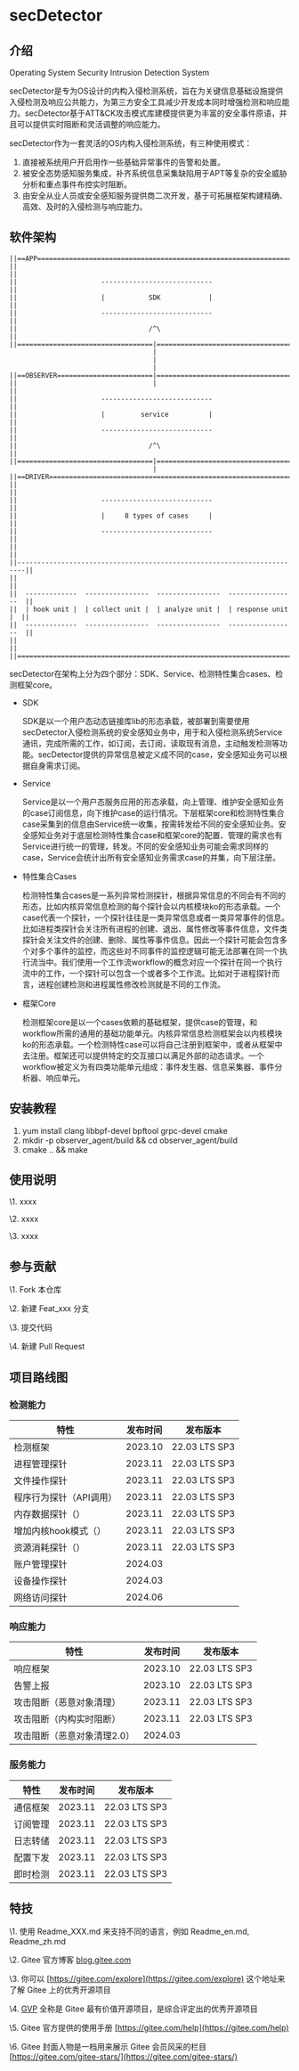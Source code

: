 # secDetector



## 介绍

Operating System Security Intrusion Detection System

secDetector是专为OS设计的内构入侵检测系统，旨在为关键信息基础设施提供入侵检测及响应公共能力，为第三方安全工具减少开发成本同时增强检测和响应能力。secDetector基于ATT&CK攻击模式库建模提供更为丰富的安全事件原语，并且可以提供实时阻断和灵活调整的响应能力。

secDetector作为一套灵活的OS内构入侵检测系统，有三种使用模式：

1. 直接被系统用户开启用作一些基础异常事件的告警和处置。
2. 被安全态势感知服务集成，补齐系统信息采集缺陷用于APT等复杂的安全威胁分析和重点事件布控实时阻断。
3. 由安全从业人员或安全感知服务提供商二次开发，基于可拓展框架构建精确、高效、及时的入侵检测与响应能力。

## 软件架构

```
||==APP===================================================================||
||                                                                        ||
||                     ----------------------------                       ||
||                     |           SDK            |                       ||
||                     ----------------------------                       ||
||                                 /^\                                    ||
||==================================|=====================================||
                                    |
                                    |
                                    |
||==OBSERVER========================|=====================================||
||                                  |                                     ||
||                     ----------------------------                       ||
||                     |         service          |                       ||
||                     ----------------------------                       ||
||                                 /^\                                    ||
||==================================|=====================================||
                                    |
||==DRIVER================================================================||
||                                                                        ||
||                     ----------------------------                       ||
||                     |     8 types of cases     |                       ||
||                     ----------------------------                       ||
||                                                                        ||
||------------------------------------------------------------------------||
||                                                                        ||
||  -------------  ----------------  ----------------  -----------------  ||
||  | hook unit |  | collect unit |  | analyze unit |  | response unit |  ||
||  -------------  ----------------  ----------------  -----------------  ||
||                                                                        ||
||========================================================================||
```

secDetector在架构上分为四个部分：SDK、Service、检测特性集合cases、检测框架core。

- SDK

  SDK是以一个用户态动态链接库lib的形态承载，被部署到需要使用secDetector入侵检测系统的安全感知业务中，用于和入侵检测系统Service通讯，完成所需的工作，如订阅，去订阅，读取现有消息，主动触发检测等功能。secDetector提供的异常信息被定义成不同的case，安全感知业务可以根据自身需求订阅。

- Service

  Service是以一个用户态服务应用的形态承载，向上管理、维护安全感知业务的case订阅信息，向下维护case的运行情况。下层框架core和检测特性集合case采集到的信息由Service统一收集，按需转发给不同的安全感知业务。安全感知业务对于底层检测特性集合case和框架core的配置、管理的需求也有Service进行统一的管理，转发。不同的安全感知业务可能会需求同样的case，Service会统计出所有安全感知业务需求case的并集，向下层注册。

- 特性集合Cases

  检测特性集合cases是一系列异常检测探针，根据异常信息的不同会有不同的形态，比如内核异常信息检测的每个探针会以内核模块ko的形态承载。一个case代表一个探针，一个探针往往是一类异常信息或者一类异常事件的信息。比如进程类探针会关注所有进程的创建、退出、属性修改等事件信息，文件类探针会关注文件的创建、删除、属性等事件信息。因此一个探针可能会包含多个对多个事件的监控，而这些对不同事件的监控逻辑可能无法部署在同一个执行流当中。我们使用一个工作流workflow的概念对应一个探针在同一个执行流中的工作，一个探针可以包含一个或者多个工作流。比如对于进程探针而言，进程创建检测和进程属性修改检测就是不同的工作流。

- 框架Core

  检测框架core是以一个cases依赖的基础框架，提供case的管理，和workflow所需的通用的基础功能单元。内核异常信息检测框架会以内核模块ko的形态承载。一个检测特性case可以将自己注册到框架中，或者从框架中去注册。框架还可以提供特定的交互接口以满足外部的动态请求。一个workflow被定义为有四类功能单元组成：事件发生器、信息采集器、事件分析器、响应单元。



## 安装教程
1. yum install clang libbpf-devel bpftool grpc-devel cmake
2. mkdir -p observer_agent/build && cd observer_agent/build
3. cmake .. && make

## 使用说明



\1.  xxxx

\2.  xxxx

\3.  xxxx



## 参与贡献



\1.  Fork 本仓库

\2.  新建 Feat_xxx 分支

\3.  提交代码

\4.  新建 Pull Request



## 项目路线图

### 检测能力

| 特性                    | 发布时间 | 发布版本      |
| ----------------------- | -------- | ------------- |
| 检测框架                | 2023.10  | 22.03 LTS SP3 |
| 进程管理探针            | 2023.11  | 22.03 LTS SP3 |
| 文件操作探针            | 2023.11  | 22.03 LTS SP3 |
| 程序行为探针（API调用） | 2023.11  | 22.03 LTS SP3 |
| 内存数据探针（）        | 2023.11  | 22.03 LTS SP3 |
| 增加内核hook模式（）    | 2023.11  | 22.03 LTS SP3 |
| 资源消耗探针（）        | 2023.11  | 22.03 LTS SP3 |
| 账户管理探针            | 2024.03  |               |
| 设备操作探针            | 2024.03  |               |
| 网络访问探针            | 2024.06  |               |

### 响应能力

| 特性                        | 发布时间 | 发布版本      |
| --------------------------- | -------- | ------------- |
| 响应框架                    | 2023.10  | 22.03 LTS SP3 |
| 告警上报                    | 2023.10  | 22.03 LTS SP3 |
| 攻击阻断（恶意对象清理）    | 2023.11  | 22.03 LTS SP3 |
| 攻击阻断（内构实时阻断）    | 2023.11  | 22.03 LTS SP3 |
| 攻击阻断（恶意对象清理2.0） | 2024.03  |               |

### 服务能力

| 特性     | 发布时间 | 发布版本      |
| -------- | -------- | ------------- |
| 通信框架 | 2023.11  | 22.03 LTS SP3 |
| 订阅管理 | 2023.11  | 22.03 LTS SP3 |
| 日志转储 | 2023.11  | 22.03 LTS SP3 |
| 配置下发 | 2023.11  | 22.03 LTS SP3 |
| 即时检测 | 2023.11  | 22.03 LTS SP3 |



## 特技



\1.  使用 Readme\_XXX.md 来支持不同的语言，例如 Readme\_en.md, Readme\_zh.md

\2.  Gitee 官方博客 [blog.gitee.com](https://blog.gitee.com)

\3.  你可以 [https://gitee.com/explore](https://gitee.com/explore) 这个地址来了解 Gitee 上的优秀开源项目

\4.  [GVP](https://gitee.com/gvp) 全称是 Gitee 最有价值开源项目，是综合评定出的优秀开源项目

\5.  Gitee 官方提供的使用手册 [https://gitee.com/help](https://gitee.com/help)

\6.  Gitee 封面人物是一档用来展示 Gitee 会员风采的栏目 [https://gitee.com/gitee-stars/](https://gitee.com/gitee-stars/)
